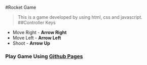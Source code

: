#Rocket Game
>This is a game developed by using html, css and javascript.
##Controller Keys
- Move Right - **Arrow Right**
- Move Left - **Arrow Left**
- Shoot - **Arrow Up**


### Play Game Using [Github Pages](https://prageethmilan.github.io/Rocket-Game/)